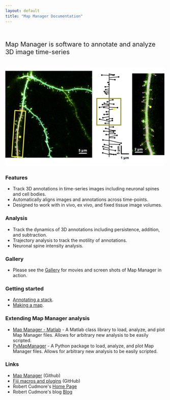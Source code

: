 ```yaml
---
layout: default
title: "Map Manager Documentation"
---
```


<BR>

<p style="font-size:20px">
Map Manager is software to annotate and analyze 3D image time-series
</p>

<BR>

<!-- <IMG class="img-float-right" SRC="/images/imagingcore/example0.png" width="400"> -->

<IMG class="img-float-right" SRC="/images/imagingcore/figure-1.png" width="500">

### Features


- Track 3D annotations in time-series images including neuronal spines and cell bodies.
- Automatically aligns images and annotations across time-points.
- Designed to work with in vivo, ex vivo, and fixed tissue image volumes.

### Analysis
 - Track the dynamics of 3D annotations including persistence, addition, and subtraction.
 - Trajectory analysis to track the motility of annotations.
 - Neuronal spine intensity analysis.
  
### Gallery

- Please see the [Gallery][6] for movies and screen shots of Map Manager in action.


### Getting started

- [Annotating a stack][3].
- [Making a map][4].

### Extending Map Manager analysis
- <A HREF="https://github.com/cudmore/MapManager-Matlab" target="_blank">Map Manager - Matlab</A> - A Matlab class library to load, analyze, and plot Map Manager files. Allows for arbitrary new analysis to be easily scripted.
- <A HREF="http://blog.cudmore.io/PyMapManager" target="_blank">PyMapManager</A> - A Python package   to load, analyze, and plot Map Manager files. Allows for arbitrary new analysis to be easily scripted.


### Links

- <A HREF="https://github.com/mapmanager" target="_blank">Map Manager</A> (Github)
- <A HREF="https://github.com/cudmore/bob-fiji-plugins" target="_blank">Fiji macros and plugins</A> (GitHub)
- Robert Cudmore's <A HREF="http://robertcudmore.org/" target="_blank">Home Page</A>
- Robert Cudmore's blog <A HREF="http://cudmore.github.io/" target="_blank">Blog</A>


[1]: http://wavemetrics.com
[2]: http://robertcudmore.org
[3]: annotating-a-stack
[4]: making-a-map
[5]: getting-started
[6]: gallery
